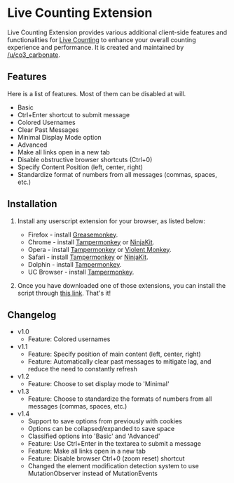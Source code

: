 # Live Counting Extension

Live Counting Extension provides various additional client-side features and functionalities for [Live Counting](https://www.reddit.com/live/ta535s1hq2je) to enhance your overall counting experience and performance. It is created and maintained by [/u/co3_carbonate](https://www.reddit.com/user/co3_carbonate/).

## Features

Here is a list of features. Most of them can be disabled at will.

- Basic
 - Ctrl+Enter shortcut to submit message
 - Colored Usernames
 - Clear Past Messages
 - Minimal Display Mode option
- Advanced 
 - Make all links open in a new tab
 - Disable obstructive browser shortcuts (Ctrl+0)
 - Specify Content Position (left, center, right)
 - Standardize format of numbers from all messages (commas, spaces, etc.)

## Installation

1. Install any userscript extension for your browser, as listed below:

	* Firefox - install [Greasemonkey](https://addons.mozilla.org/en-US/firefox/addon/greasemonkey/).
	* Chrome - install [Tampermonkey](https://tampermonkey.net/?ext=dhdg&browser=chrome) or [NinjaKit](https://chrome.google.com/webstore/detail/gpbepnljaakggeobkclonlkhbdgccfek).
	* Opera - install [Tampermonkey](https://tampermonkey.net/?ext=dhdg&browser=opera) or [Violent Monkey](https://addons.opera.com/en/extensions/details/violent-monkey/).
	* Safari - install [Tampermonkey](https://tampermonkey.net/?ext=dhdg&browser=safari) or [NinjaKit](http://ss-o.net/safari/extension/NinjaKit.safariextz).
	* Dolphin - install [Tampermonkey](https://tampermonkey.net/?ext=dhdg&browser=dolphin).
	* UC Browser - install [Tampermonkey](https://tampermonkey.net/?ext=dhdg&browser=ucweb).

2. Once you have downloaded one of those extensions, you can install the script through [this link](https://gist.github.com/co3carbonate/cbf781758d12717721dc125a80a5c785/raw/bd3a0f9926dc17a2bb3e33fc8084dae43d1cb15b/client.user.js). That's it!

## Changelog

- v1.0
  - Feature: Colored usernames
- v1.1
  - Feature: Specify position of main content (left, center, right)
  - Feature: Automatically clear past messages to mitigate lag, and reduce the need to constantly refresh
- v1.2
  - Feature: Choose to set display mode to 'Minimal'
- v1.3
  - Feature: Choose to standardize the formats of numbers from all messages (commas, spaces, etc.)
- v1.4
  - Support to save options from previously with cookies
  - Options can be collapsed/expanded to save space
  - Classified options into 'Basic' and 'Advanced'
  - Feature: Use Ctrl+Enter in the textarea to submit a message
  - Feature: Make all links open in a new tab
  - Feature: Disable browser Ctrl+0 (zoom reset) shortcut
  - Changed the element modification detection system to use MutationObserver instead of MutationEvents